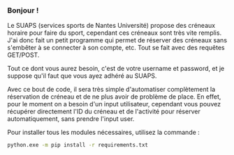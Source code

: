 ### Bonjour !
Le SUAPS (services sports de Nantes Université) propose des créneaux horaire pour faire du sport, cependant ces créneaux sont très vite remplis.
J'ai donc fait un petit programme qui permet de réserver des créneaux sans s'embêter à se connecter à son compte, etc.
Tout se fait avec des requêtes GET/POST.

Tout ce dont vous aurez besoin, c'est de votre username et password, et je suppose qu'il faut que vous ayez adhéré au SUAPS.

Avec ce bout de code, il sera très simple d'automatiser complètement la réservation de créneau et de ne plus avoir de problème de place.
En effet, pour le moment on a besoin d'un input utilisateur, cependant vous pouvez récupérer directement l'ID du créneau et de l'activité pour réserver automatiquement, sans prendre l'input user.

Pour installer tous les modules nécessaires, utilisez la commande :
```bash
python.exe -m pip install -r requirements.txt
```
